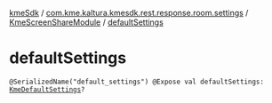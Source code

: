 [kmeSdk](../../index.md) / [com.kme.kaltura.kmesdk.rest.response.room.settings](../index.md) / [KmeScreenShareModule](index.md) / [defaultSettings](./default-settings.md)

# defaultSettings

`@SerializedName("default_settings") @Expose val defaultSettings: `[`KmeDefaultSettings`](../-kme-default-settings/index.md)`?`